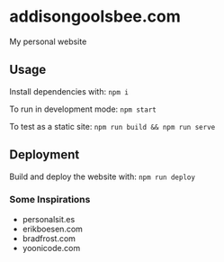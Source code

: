 # addisongoolsbee.com

My personal website

## Usage

Install dependencies with: `npm i`

To run in development mode: `npm start`

To test as a static site: `npm run build && npm run serve`

## Deployment

Build and deploy the website with: `npm run deploy`

### Some Inspirations

- personalsit.es
- erikboesen.com
- bradfrost.com
- yoonicode.com
